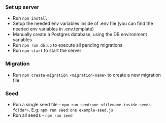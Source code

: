 ### Set up server

- Run `npm install`
- Setup the needed env variables inside of .env file (you can find the needed env variables in .env.template)
- Manually create a Postgres database, using the DB environment variables
- Run `npm run db:up` to execute all pending migrations
- Run `npm start` to start the server

### Migration
- Run `npm create-migration <migration-name>` to create a new migration file

### Seed

- Run a single seed file - `npm run seed:one <filename-inside-seeds-folder>`. E.g. `npm run seed:one example-seed.js`
- Run all seeds - `npm run seed`